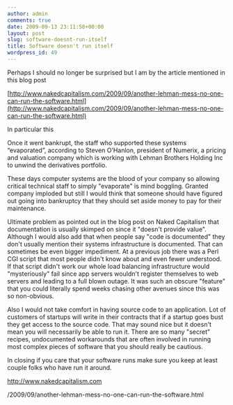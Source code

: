 ```yaml
---
author: admin
comments: true
date: 2009-09-13 23:11:58+00:00
layout: post
slug: software-doesnt-run-itself
title: Software doesn't run itself
wordpress_id: 49
---
```


Perhaps I should no longer be surprised but I am by the article mentioned in this blog post

[http://www.nakedcapitalism.com/2009/09/another-lehman-mess-no-one-can-run-the-software.html](http://www.nakedcapitalism.com/2009/09/another-lehman-mess-no-one-can-run-the-software.html)

In particular this


Once it went bankrupt, the staff who supported these systems “evaporated”, according to Steven O’Hanlon, president of Numerix, a pricing and valuation company which is working with Lehman Brothers Holding Inc to unwind the derivatives portfolio.



These days computer systems are the blood of your company so allowing critical technical staff to simply "evaporate" is mind boggling. Granted company imploded but still I would think that someone should have figured out going into bankruptcy that they should set aside money to pay for their maintenance.

Ultimate problem as pointed out in the blog post on Naked Capitalism that documentation is usually skimped on since it "doesn't provide value". Although I would also add that when people say "code is documented" they don't usually mention their systems infrastructure is documented. That can sometimes be even bigger impediment. At a previous job there was a Perl CGI script that most people didn't know about and even fewer understood. If that script didn't work our whole load balancing infrastructure would "mysteriously" fail since app servers wouldn't register themselves to web servers and leading to a full blown outage. It was such an obscure "feature" that you could literally spend weeks chasing other avenues since this was so non-obvious.

Also I would not take comfort in having source code to an application. Lot of customers of startups will write in their contracts that if a startup goes bust they get access to the source code. That may sound nice but it doesn't mean you will necessarily be able to run it. There are so many "secret" recipes, undocumented workarounds that are often involved in running most complex pieces of software that you should really be cautious.

In closing if you care that your software runs make sure you keep at least couple folks who have run it around.




http://www.nakedcapitalism.com

/2009/09/another-lehman-mess-no-one-can-run-the-software.html
